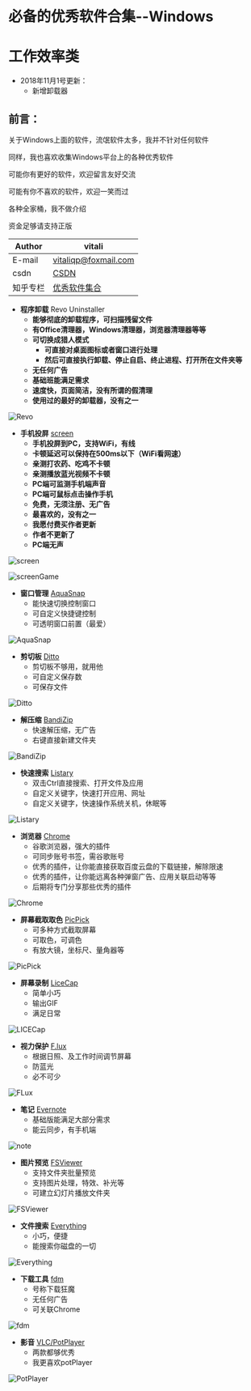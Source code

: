 # 必备的优秀软件合集--Windows

# 工作效率类

* 2018年11月1号更新：
	* 新增卸载器

## 前言：


关于Windows上面的软件，流氓软件太多，我并不针对任何软件

同样，我也喜欢收集Windows平台上的各种优秀软件

可能你有更好的软件，欢迎留言友好交流

可能有你不喜欢的软件，欢迎一笑而过

各种全家桶，我不做介绍

资金足够请支持正版


|Author|vitali|
|---|---
|E-mail|vitaliqp@foxmail.com
|csdn|[CSDN](https://blog.csdn.net/baidu_35154065/article/details/81213468)
|知乎专栏|[优秀软件集合](https://zhuanlan.zhihu.com/vitali-software)

* **程序卸载**		Revo Uninstaller
	*	**能够彻底的卸载程序，可扫描残留文件**
	* 	**有Office清理器，Windows清理器，浏览器清理器等等**
	*  	**可切换成猎人模式**
		*  	**可直接对桌面图标或者窗口进行处理**
		*  	**然后可直接执行卸载、停止自启、终止进程、打开所在文件夹等**
	*  	**无任何广告**
	*  	**基础班能满足需求**
	*  	**速度快，页面简洁，没有所谓的假清理**
	*  	**使用过的最好的卸载器，没有之一**
	
![Revo](https://github.com/JustVita/Excellent-software/raw/master/Windows/GIF/Effectiveness/Revo.gif)
	
* **手机投屏**		[screen][1]
	*	**手机投屏到PC，支持WiFi，有线**
	* 	**卡顿延迟可以保持在500ms以下（WiFi看网速）**
	*  	**亲测打农药、吃鸡不卡顿**
	*  	**亲测播放蓝光视频不卡顿**
	*  	**PC端可监测手机端声音**
	*  	**PC端可鼠标点击操作手机**
	*  	**免费，无须注册、无广告**
	*  	**最喜欢的，没有之一** 
	*  	**我愿付费买作者更新**
	*  	**作者不更新了**
	*  	**PC端无声**
	
![screen](https://github.com/JustVita/Excellent-software/raw/master/Windows/GIF/Effectiveness/screen.gif)

![screenGame](https://github.com/JustVita/Excellent-software/raw/master/Windows/GIF/Effectiveness/screenGame.gif)
	
* **窗口管理**		[AquaSnap][2]
	*	能快速切换控制窗口
	* 	可自定义快捷键控制
	*	可透明窗口前置（最爱）    

![AquaSnap](https://github.com/JustVita/Excellent-software/raw/master/Windows/GIF/Effectiveness/AquaSnap.gif)

* **剪切板**		[Ditto][3]
	*	剪切板不够用，就用他
	* 	可自定义保存数 
	*  	可保存文件   

![Ditto](https://github.com/JustVita/Excellent-software/raw/master/Windows/GIF/Effectiveness/Ditto.gif)

* **解压缩**		[BandiZip][4]
	*	快速解压缩，无广告
	* 	右键直接新建文件夹   

![BandiZip](https://github.com/JustVita/Excellent-software/raw/master/Windows/GIF/Effectiveness/BandiZip.gif)

* **快速搜索**		[Listary][5]		
	*	双击Ctrl直接搜索、打开文件及应用
	* 	自定义关键字，快速打开应用、网址
	*	自定义关键字，快速操作系统关机，休眠等   

![Listary](https://github.com/JustVita/Excellent-software/raw/master/Windows/GIF/Effectiveness/Listary.gif)	

* **浏览器**		[Chrome][6]
	*	谷歌浏览器，强大的插件
	* 	可同步账号书签，需谷歌账号
	*  	优秀的插件，让你能直接获取百度云盘的下载链接，解除限速
	*  	优秀的插件，让你能远离各种弹窗广告、应用关联启动等等
	*  	后期将专门分享那些优秀的插件   

![Chrome](https://github.com/JustVita/Excellent-software/raw/master/Windows/GIF/Effectiveness/Chrome.gif)	

* **屏幕截取取色**		[PicPick][7]
	*	可多种方式截取屏幕
	* 	可取色，可调色
	* 	有放大镜，坐标尺、量角器等    

![PicPick](https://github.com/JustVita/Excellent-software/raw/master/Windows/GIF/Effectiveness/PicPick.gif)
	

* **屏幕录制**		[LiceCap][8]
	* 	简单小巧
	* 	输出GIF
	*  满足日常    

![LICECap](https://github.com/JustVita/Excellent-software/raw/master/Windows/GIF/Effectiveness/LICECap.gif)	

* **视力保护**		[F.lux][9]
	*	根据日照、及工作时间调节屏幕
	* 	防蓝光
	*  必不可少   

![FLux](https://github.com/JustVita/Excellent-software/raw/master/Windows/GIF/Effectiveness/FLux.gif)	

* **笔记**		[Evernote][10]
	* 	基础版能满足大部分需求
	* 	能云同步，有手机端   

![note](https://github.com/JustVita/Excellent-software/raw/master/Windows/GIF/Effectiveness/note.gif)	

* **图片预览**		[FSViewer][11]  
	*	支持文件夹批量预览
	* 	支持图片处理，特效、补光等
	*  	可建立幻灯片播放文件夹   

![FSViewer](https://github.com/JustVita/Excellent-software/raw/master/Windows/GIF/Effectiveness/FsViewer.gif)	

* **文件搜索**		[Everything][12]
	*	小巧，便捷
	* 	能搜索你磁盘的一切    

![Everything](https://github.com/JustVita/Excellent-software/raw/master/Windows/GIF/Effectiveness/everything.gif)	

* **下载工具**		[fdm][13]
	* 	号称下载狂魔
	*  	无任何广告
	*  	可关联Chrome   

![fdm](https://github.com/JustVita/Excellent-software/raw/master/Windows/GIF/Effectiveness/fdm.gif)	

* **影音**		[VLC/PotPlayer][14]	   
	*	两款都够优秀
	* 	我更喜欢potPlayer   

![PotPlayer](https://github.com/JustVita/Excellent-software/raw/master/Windows/GIF/Effectiveness/potPlayer.gif)	

[1]:https://github.com/JustVita/Excellent-software/tree/master/Windows/Effectiveness/MobileScreen
[2]:https://github.com/JustVita/Excellent-software/tree/master/Windows/Effectiveness/SplitScreen
[3]:https://github.com/JustVita/Excellent-software/tree/master/Windows/Effectiveness/Paste
[4]:https://github.com/JustVita/Excellent-software/tree/master/Windows/Effectiveness/Zip
[5]:https://github.com/JustVita/Excellent-software/tree/master/Windows/Effectiveness/QuicklySearch
[6]:https://github.com/JustVita/Excellent-software/tree/master/Windows/Effectiveness/Browser
[7]:https://github.com/JustVita/Excellent-software/tree/master/Windows/Effectiveness/Picking
[8]:https://github.com/JustVita/Excellent-software/tree/master/Windows/Effectiveness/Recording
[9]:https://github.com/JustVita/Excellent-software/tree/master/Windows/Effectiveness/Eyes
[10]:https://github.com/JustVita/Excellent-software/tree/master/Windows/Effectiveness/Note
[11]:https://github.com/JustVita/Excellent-software/tree/master/Windows/Effectiveness/PicturePreview
[12]:https://github.com/JustVita/Excellent-software/tree/master/Windows/Effectiveness/FileSearching
[13]:https://github.com/JustVita/Excellent-software/tree/master/Windows/Effectiveness/Download
[14]:https://github.com/JustVita/Excellent-software/tree/master/Windows/Effectiveness/Audio
[15]:https://github.com/JustVita/Excellent-software
